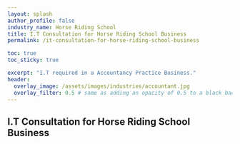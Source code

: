 ```yaml
---
layout: splash 
author_profile: false 
industry_name: Horse Riding School
title: I.T Consultation for Horse Riding School Business
permalink: /it-consultation-for-horse-riding-school-business

toc: true
toc_sticky: true

excerpt: "I.T required in a Accountancy Practice Business."
header:
  overlay_image: /assets/images/industries/accountant.jpg
  overlay_filter: 0.5 # same as adding an opacity of 0.5 to a black background
---
```


## I.T Consultation for Horse Riding School Business